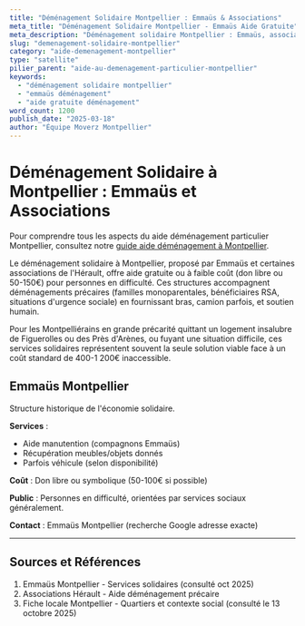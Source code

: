 ```yaml
---
title: "Déménagement Solidaire Montpellier : Emmaüs & Associations"
meta_title: "Déménagement Solidaire Montpellier - Emmaüs Aide Gratuite"
meta_description: "Déménagement solidaire Montpellier : Emmaüs, associations, aide gratuite/faible coût. Solutions entraide."
slug: "demenagement-solidaire-montpellier"
category: "aide-demenagement-montpellier"
type: "satellite"
pilier_parent: "aide-au-demenagement-particulier-montpellier"
keywords:
  - "déménagement solidaire montpellier"
  - "emmaüs déménagement"
  - "aide gratuite déménagement"
word_count: 1200
publish_date: "2025-03-18"
author: "Équipe Moverz Montpellier"
---
```


# Déménagement Solidaire à Montpellier : Emmaüs et Associations


Pour comprendre tous les aspects du aide déménagement particulier Montpellier, consultez notre [guide aide déménagement à Montpellier](/blog/aide-au-demenagement-particulier-montpellier/aide-demenagement-particulier-montpellier).


Le déménagement solidaire à Montpellier, proposé par Emmaüs et certaines associations de l'Hérault, offre aide gratuite ou à faible coût (don libre ou 50-150€) pour personnes en difficulté. Ces structures accompagnent déménagements précaires (familles monoparentales, bénéficiaires RSA, situations d'urgence sociale) en fournissant bras, camion parfois, et soutien humain.

Pour les Montpelliérains en grande précarité quittant un logement insalubre de Figuerolles ou des Près d'Arènes, ou fuyant une situation difficile, ces services solidaires représentent souvent la seule solution viable face à un coût standard de 400-1 200€ inaccessible.

## Emmaüs Montpellier

Structure historique de l'économie solidaire.

**Services** :
- Aide manutention (compagnons Emmaüs)
- Récupération meubles/objets donnés
- Parfois véhicule (selon disponibilité)

**Coût** : Don libre ou symbolique (50-100€ si possible)

**Public** : Personnes en difficulté, orientées par services sociaux généralement.

**Contact** : Emmaüs Montpellier (recherche Google adresse exacte)

---

## Sources et Références

1. Emmaüs Montpellier - Services solidaires (consulté oct 2025)
2. Associations Hérault - Aide déménagement précaire
3. Fiche locale Montpellier - Quartiers et contexte social (consulté le 13 octobre 2025)

